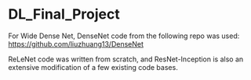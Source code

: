 # DL_Final_Project

For Wide Dense Net, DenseNet code from the following repo was used: https://github.com/liuzhuang13/DenseNet

ReLeNet code was written from scratch, and ResNet-Inception is also an extensive modification of a few existing code bases.
